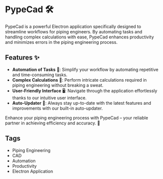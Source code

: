# PypeCad 🛠️

PypeCad is a powerful Electron application specifically designed to streamline workflows for piping engineers. By automating tasks and handling complex calculations with ease, PypeCad enhances productivity and minimizes errors in the piping engineering process.

## Features ✨

- **Automation of Tasks** 💪: Simplify your workflow by automating repetitive and time-consuming tasks.
- **Complex Calculations** 🧮: Perform intricate calculations required in piping engineering without breaking a sweat.
- **User-Friendly Interface** 🖥️: Navigate through the application effortlessly thanks to our intuitive user interface.
- **Auto-Updater** 🔄: Always stay up-to-date with the latest features and improvements with our built-in auto-updater.

Enhance your piping engineering process with PypeCad – your reliable partner in achieving efficiency and accuracy. 🌟

## Tags

- Piping Engineering
- CAD
- Automation
- Productivity
- Electron Application
